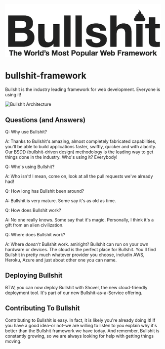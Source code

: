 ![Bullshit](bullshit.png "Bullshit!")

bullshit-framework
==================

Bullshit is the industry leading framework for web development. Everyone is using it!

![Bullshit Architecture](bullshit-architecture-diagram.png "Title")

Questions (and Answers)
-----------------------

Q: Why use Bullshit?

A: Thanks to Bullshit's amazing, almost completely fabricated capabilities, you'll be able to build applications faster, swiftly, quicker and with alacrity. Our BSDD (bullshit-driven design) methodology is the leading way to get things done in the industry. Who's using it? Everybody!

Q: Who's using Bullshit?

A: Who isn't! I mean, come on, look at all the pull requests we've already had!

Q: How long has Bullshit been around?

A: Bullshit is very mature. Some say it's as old as time.

Q: How does Bullshit work?

A: No one really knows. Some say that it's magic. Personally, I think it's a gift from an alien civilization.

Q: Where does Bullshit work?

A: Where _doesn't_ Bullshit work. amiright? Bullshit can run on your own hardware or devices. The cloud is the perfect place for Bullshit. You'll find Bullshit in pretty much whatever provider you choose, includin AWS, Heroku, Azure and just about other one you can name.

Deploying Bullshit
------------------

BTW, you can now deploy Bullshit with Shovel, the new cloud-friendly deployment tool. It's part of our new Bullshit-as-a-Service offering.

Contributing To Bullshit
------------------------

Contributing to Bullshit is easy. In fact, it is likely you're already doing it! If you have a good idea–or not–we are willing to listen to you explain why it's better than the Bullshit framework we have today. And remember, Bullshit is constantly growing, so we are always looking for help with getting things moving.